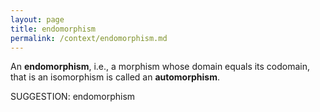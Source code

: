 ```yaml
---
layout: page
title: endomorphism
permalink: /context/endomorphism.md
---
```

An **endomorphism**, i.e., a morphism whose domain equals its codomain, that is an isomorphism is called an **automorphism**.

SUGGESTION: endomorphism